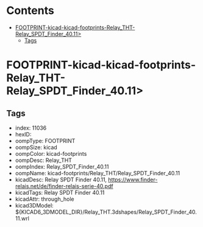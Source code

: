 



Contents
========

* [FOOTPRINT-kicad-kicad-footprints-Relay_THT-Relay_SPDT_Finder_40.11>](#footprint-kicad-kicad-footprints-relay_tht-relay_spdt_finder_4011)
	* [Tags](#tags)

# FOOTPRINT-kicad-kicad-footprints-Relay_THT-Relay_SPDT_Finder_40.11>

## Tags

- index: 11036
- hexID: 
- oompType: FOOTPRINT
- oompSize: kicad
- oompColor: kicad-footprints
- oompDesc: Relay_THT
- oompIndex: Relay_SPDT_Finder_40.11
- oompName: kicad-footprints/Relay_THT/Relay_SPDT_Finder_40.11
- kicadDesc: Relay SPDT Finder 40.11, https://www.finder-relais.net/de/finder-relais-serie-40.pdf
- kicadTags: Relay SPDT Finder 40.11
- kicadAttr: through_hole
- kicad3DModel: ${KICAD6_3DMODEL_DIR}/Relay_THT.3dshapes/Relay_SPDT_Finder_40.11.wrl
